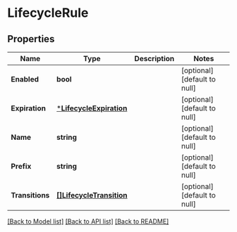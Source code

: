 # LifecycleRule

## Properties
Name | Type | Description | Notes
------------ | ------------- | ------------- | -------------
**Enabled** | **bool** |  | [optional] [default to null]
**Expiration** | [***LifecycleExpiration**](LifecycleExpiration.md) |  | [optional] [default to null]
**Name** | **string** |  | [optional] [default to null]
**Prefix** | **string** |  | [optional] [default to null]
**Transitions** | [**[]LifecycleTransition**](LifecycleTransition.md) |  | [optional] [default to null]

[[Back to Model list]](../README.md#documentation-for-models) [[Back to API list]](../README.md#documentation-for-api-endpoints) [[Back to README]](../README.md)


